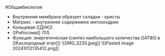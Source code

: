 #Общаябиология 
- Внутренняя мембрана образует складки - кристы
- Матрикс - внутреннее содержимое митохондрии
- Кольцевая [[ДНК]]
- [[Рибосома]] 70S
- Функция: энергетическая (синтез наибольшего количества [[АТФ]] в [[Кислородный этап]])
![[IMG_5230.jpeg]]
![[Pasted image 20241012135412.png]]